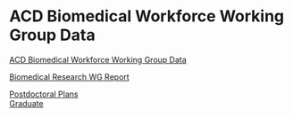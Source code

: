 # ACD Biomedical Workforce Working Group Data  


[ACD Biomedical Workforce Working Group Data](https://report.nih.gov/investigators_and_trainees/ACD_BWF/index.aspx)  

[Biomedical Research WG Report](http://acd.od.nih.gov/Biomedical_research_wgreport.pdf)  


[Postdoctoral Plans]()  
[Graduate]()  
